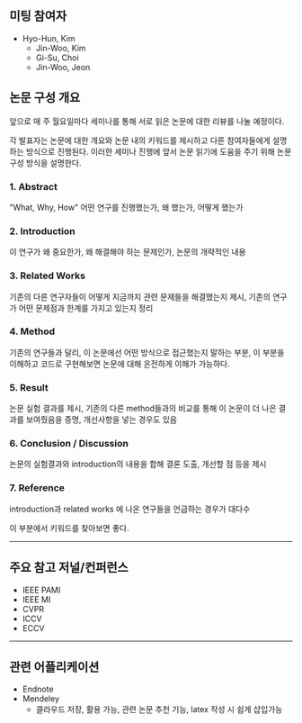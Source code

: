 ## 미팅 참여자
* Hyo-Hun, Kim
  - Jin-Woo, Kim
  - Gi-Su, Choi
  - Jin-Woo, Jeon


## 논문 구성 개요
앞으로 매 주 월요일마다 세미나를 통해 서로 읽은 논문에 대한 리뷰를 나눌 예정이다. 

각 발표자는 논문에 대한 개요와 논문 내의 키워드를 제시하고 다른 참여자들에게 설명하는 방식으로 진행된다. 이러한 세미나 진행에 앞서 논문 읽기에 도움을 주기 위해 논문 구성 방식을 설명한다.

### 1. Abstract
"What, Why, How"
어떤 연구를 진행했는가, 왜 했는가, 어떻게 했는가

### 2. Introduction
이 연구가 왜 중요한가, 왜 해결해야 하는 문제인가, 논문의 개략적인 내용

### 3. Related Works
기존의 다른 연구자들이 어떻게 지금까지 관련 문제들을 해결했는지 제시, 기존의 연구가 어떤 문제점과 한계를 가지고 있는지 정리

### 4. Method
기존의 연구들과 달리, 이 논문에선 어떤 방식으로 접근했는지 말하는 부분, 이 부분을 이해하고 코드로 구현해보면 논문에 대해 온전하게 이해가 가능하다.

### 5. Result
논문 실험 결과를 제시, 기존의 다른 method들과의 비교를 통해 이 논문이 더 나은 결과를 보여줬음을 증명, 개선사항을 넣는 경우도 있음

### 6. Conclusion / Discussion
논문의 실험결과와 introduction의 내용을 합해 결론 도출, 개선할 점 등을 제시

### 7. Reference
introduction과 related works 에 나온 연구들을 언급하는 경우가 대다수

이 부분에서 키워드를 찾아보면 좋다.

***

## 주요 참고 저널/컨퍼런스
* IEEE PAMI
* IEEE MI
* CVPR
* ICCV
* ECCV

***

## 관련 어플리케이션
* Endnote
* Mendeley 
  - 클라우드 저장, 활용 가능, 관련 논문 추천 기능, latex 작성 시 쉽게 삽입가능
